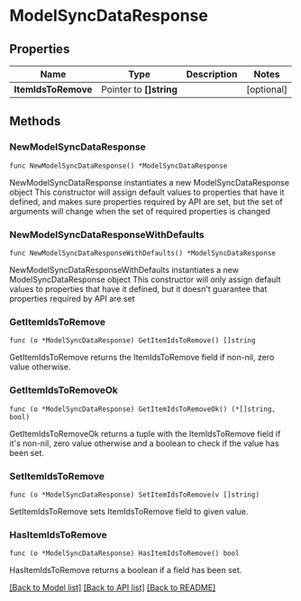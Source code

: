 # ModelSyncDataResponse

## Properties

Name | Type | Description | Notes
------------ | ------------- | ------------- | -------------
**ItemIdsToRemove** | Pointer to **[]string** |  | [optional] 

## Methods

### NewModelSyncDataResponse

`func NewModelSyncDataResponse() *ModelSyncDataResponse`

NewModelSyncDataResponse instantiates a new ModelSyncDataResponse object
This constructor will assign default values to properties that have it defined,
and makes sure properties required by API are set, but the set of arguments
will change when the set of required properties is changed

### NewModelSyncDataResponseWithDefaults

`func NewModelSyncDataResponseWithDefaults() *ModelSyncDataResponse`

NewModelSyncDataResponseWithDefaults instantiates a new ModelSyncDataResponse object
This constructor will only assign default values to properties that have it defined,
but it doesn't guarantee that properties required by API are set

### GetItemIdsToRemove

`func (o *ModelSyncDataResponse) GetItemIdsToRemove() []string`

GetItemIdsToRemove returns the ItemIdsToRemove field if non-nil, zero value otherwise.

### GetItemIdsToRemoveOk

`func (o *ModelSyncDataResponse) GetItemIdsToRemoveOk() (*[]string, bool)`

GetItemIdsToRemoveOk returns a tuple with the ItemIdsToRemove field if it's non-nil, zero value otherwise
and a boolean to check if the value has been set.

### SetItemIdsToRemove

`func (o *ModelSyncDataResponse) SetItemIdsToRemove(v []string)`

SetItemIdsToRemove sets ItemIdsToRemove field to given value.

### HasItemIdsToRemove

`func (o *ModelSyncDataResponse) HasItemIdsToRemove() bool`

HasItemIdsToRemove returns a boolean if a field has been set.


[[Back to Model list]](../README.md#documentation-for-models) [[Back to API list]](../README.md#documentation-for-api-endpoints) [[Back to README]](../README.md)


